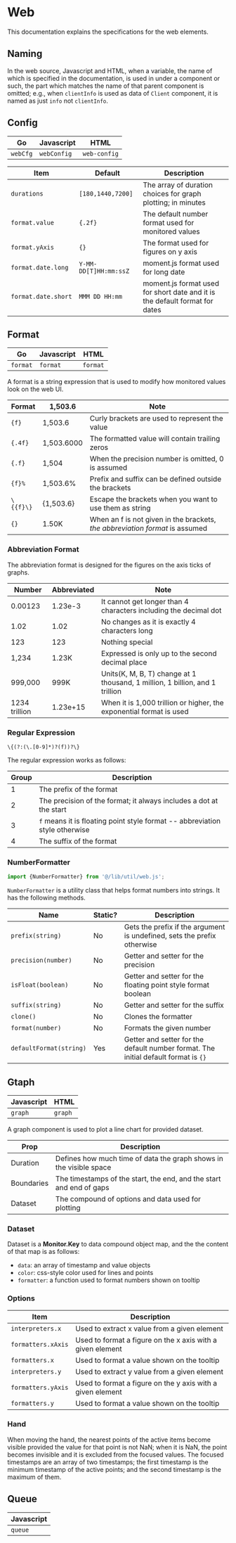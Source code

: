 # Web

This documentation explains the specifications for the web elements.

## Naming

In the web source, Javascript and HTML, when a variable, the name of which is specified in the documentation, is used in under a component or such, the part which matches the name of that parent component is omitted; e.g., when `clientInfo` is used as data of `Client` component, it is named as just `info` not `clientInfo`.

## Config

|Go|Javascript|HTML|
|-|-|-|
|`webCfg`|`webConfig`|`web-config`|

|Item|Default|Description|
|-|-|-|
|`durations`|`[180,1440,7200]`|The array of duration choices for graph plotting; in minutes|
|`format.value`|`{.2f}`|The default number format used for monitored values|
|`format.yAxis`|`{}`|The format used for figures on y axis|
|`format.date.long`|`Y-MM-DD[T]HH:mm:ssZ`|moment.js format used for long date|
|`format.date.short`|`MMM DD HH:mm`|moment.js format used for short date and it is the default format for dates|


## Format

|Go|Javascript|HTML|
|-|-|-|
|`format`|`format`|`format`|

A format is a string expression that is used to modify how monitored values look on the web UI.

|Format|1,503.6|Note|
|-|-|-|
|`{f}`|1,503.6|Curly brackets are used to represent the value|
|`{.4f}`|1,503.6000|The formatted value will contain trailing zeros|
|`{.f}`|1,504|When the precision number is omitted, 0 is assumed|
|`{f}%`|1,503.6%|Prefix and suffix can be defined outside the brackets|
|`\{{f}\}`|{1,503.6}|Escape the brackets when you want to use them as string|
|`{}`|1.50K|When an f is not given in the brackets, *the abbreviation format* is assumed|

### Abbreviation Format

The abbreviation format is designed for the figures on the axis ticks of graphs.

|Number|Abbreviated|Note|
|-|-|-|
|0.00123|1.23e-3|It cannot get longer than 4 characters including the decimal dot|
|1.02|1.02|No changes as it is exactly 4 characters long|
|123|123|Nothing special|
|1,234|1.23K|Expressed is only up to the second decimal place|
|999,000|999K|Units(K, M, B, T) change at 1 thousand, 1 million, 1 billion, and 1 trillion|
|1234 trillion|1.23e+15|When it is 1,000 trillion or higher, the exponential format is used|

### Regular Expression

```regexp
\{(?:(\.[0-9]*)?(f))?\}
```

The regular expression works as follows:

|Group|Description|
|-|-|
|1|The prefix of the format|
|2|The precision of the format; it always includes a dot at the start|
|3|`f` means it is floating point style format -- abbreviation style otherwise|
|4|The suffix of the format|

### NumberFormatter

```js
import {NumberFormatter} from '@/lib/util/web.js';
```

`NumberFormatter` is a utility class that helps format numbers into strings. It has the following methods.

|Name|Static?|Description|
|-|-|-|
|`prefix(string)`|No|Gets the prefix if the argument is undefined, sets the prefix otherwise|
|`precision(number)`|No|Getter and setter for the precision|
|`isFloat(boolean)`|No|Getter and setter for the floating point style format boolean|
|`suffix(string)`|No|Getter and setter for the suffix|
|`clone()`|No|Clones the formatter|
|`format(number)`|No|Formats the given number|
|`defaultFormat(string)`|Yes|Getter and setter for the default number format. The initial default format is `{}`|


## Gtaph

|Javascript|HTML|
|-|-|
|`graph`|`graph`|

A graph component is used to plot a line chart for provided dataset.

|Prop|Description|
|-|-|
|Duration|Defines how much time of data the graph shows in the visible space|
|Boundaries|The timestamps of the start, the end, and the start and end of gaps|
|Dataset|The compound of options and data used for plotting|

### Dataset

Dataset is a **Monitor.Key** to data compound object map, and the the content of that map is as follows:

* `data`: an array of timestamp and value objects
* `color`: css-style color used for lines and points
* `formatter`: a function used to format numbers shown on tooltip


### Options

|Item|Description|
|-|-|
|`interpreters.x`|Used to extract x value from a given element|
|`formatters.xAxis`|Used to format a figure on the x axis with a given element|
|`formatters.x`|Used to format a value shown on the tooltip|
|`interpreters.y`|Used to extract y value from a given element|
|`formatters.yAxis`|Used to format a figure on the y axis with a given element|
|`formatters.y`|Used to format a value shown on the tooltip|


### Hand

When moving the hand, the nearest points of the active items become visible provided the value for that point is not NaN; when it is NaN, the point becomes invisible and it is excluded from the focused values. The focused timestamps are an array of two timestamps; the first timestamp is the minimum timestamp of the active points; and the second timestamp is the maximum of them.


## Queue

|Javascript|
|-|
|`queue`|
